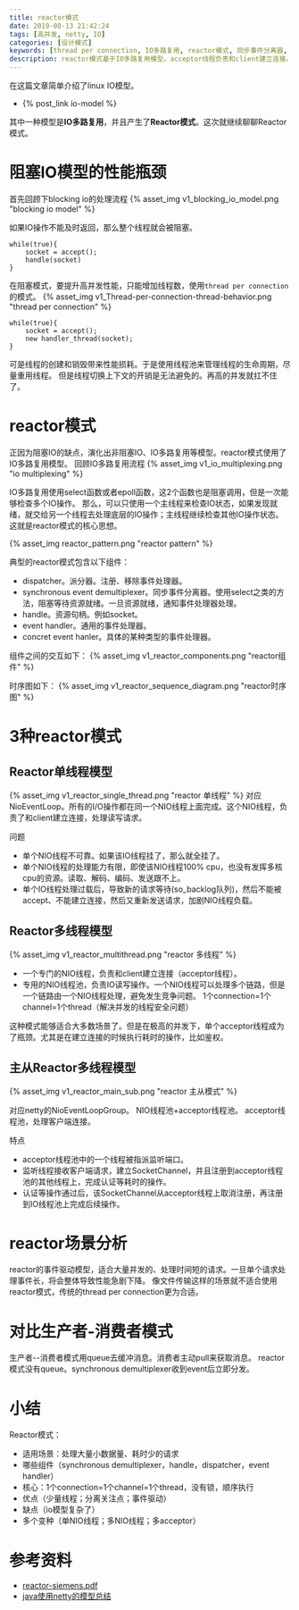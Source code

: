 ```yaml
---
title: reactor模式
date: 2019-08-13 21:42:24
tags: [高并发, netty, IO]
categories: [设计模式]
keywords: [thread per connection, IO多路复用, reactor模式, 同步事件分离器, io multiplexing]
description: reactor模式基于IO多路复用模型。acceptor线程负责和client建立连接。由同步事件分离器检查就绪IO通道，并且交给NIO线程池负责处理IO读写请求。
---
```


在这篇文章简单介绍了linux IO模型。
- {% post_link io-model %}

其中一种模型是**IO多路复用**，并且产生了**Reactor模式**。这次就继续聊聊Reactor模式。
<!-- more -->

# 阻塞IO模型的性能瓶颈

首先回顾下blocking io的处理流程
{% asset_img v1_blocking_io_model.png "blocking io model" %}

如果IO操作不能及时返回，那么整个线程就会被阻塞。
```
while(true){ 
    socket = accept(); 
    handle(socket) 
} 
```
在阻塞模式，要提升高并发性能，只能增加线程数，使用`thread per connection`的模式。
{% asset_img v1_Thread-per-connection-thread-behavior.png "thread per connection" %}
```
while(true){ 
    socket = accept(); 
    new handler_thread(socket); 
} 
```
可是线程的创建和销毁带来性能损耗。于是使用线程池来管理线程的生命周期，尽量重用线程。
但是线程切换上下文的开销是无法避免的。再高的并发就扛不住了。

# reactor模式

正因为阻塞IO的缺点，演化出非阻塞IO、IO多路复用等模型。reactor模式使用了IO多路复用模型。
回顾IO多路复用流程
{% asset_img v1_io_multiplexing.png "io multiplexing" %}

IO多路复用使用select函数或者epoll函数，这2个函数也是阻塞调用，但是一次能够检查多个IO操作。
那么，可以只使用一个主线程来检查IO状态，如果发现就绪，就交给另一个线程去处理底层的IO操作；主线程继续检查其他IO操作状态。
这就是reactor模式的核心思想。

{% asset_img reactor_pattern.png "reactor pattern" %}

典型的reactor模式包含以下组件：
- dispatcher。派分器。注册、移除事件处理器。
- synchronous event demultiplexer。同步事件分离器。使用select之类的方法，阻塞等待资源就绪。一旦资源就绪，通知事件处理器处理。
- handle。资源句柄。例如socket。
- event handler。通用的事件处理器。
- concret event hanler。具体的某种类型的事件处理器。




组件之间的交互如下：
{% asset_img v1_reactor_components.png "reactor组件" %}

时序图如下：
{% asset_img v1_reactor_sequence_diagram.png "reactor时序图" %}

# 3种reactor模式

## Reactor单线程模型

{% asset_img v1_reactor_single_thread.png "reactor 单线程" %}
对应NioEventLoop。所有的I/O操作都在同一个NIO线程上面完成。这个NIO线程，负责了和client建立连接，处理读写请求。

问题
- 单个NIO线程不可靠。如果该IO线程挂了，那么就全挂了。
- 单个NIO线程的处理能力有限，即使该NIO线程100% cpu，也没有发挥多核cpu的资源。读取、解码、编码、发送跟不上。
- 单个IO线程处理过载后，导致新的请求等待(so_backlog队列)，然后不能被accept、不能建立连接，然后又重新发送请求，加剧NIO线程负载。

## Reactor多线程模型

{% asset_img v1_reactor_multithread.png "reactor 多线程" %}

- 一个专门的NIO线程，负责和client建立连接（acceptor线程）。
- 专用的NIO线程池，负责IO读写操作。一个NIO线程可以处理多个链路，但是一个链路由一个NIO线程处理，避免发生竞争问题。 1个connection=1个channel=1个thread（解决并发的线程安全问题）

这种模式能够适合大多数场景了。但是在极高的并发下，单个acceptor线程成为了瓶颈。尤其是在建立连接的时候执行耗时的操作，比如鉴权。


## 主从Reactor多线程模型 

{% asset_img v1_reactor_main_sub.png "reactor 主从模式" %}

对应netty的NioEventLoopGroup。
NIO线程池+acceptor线程池。
acceptor线程池，处理客户端连接。

特点
- acceptor线程池中的一个线程被指派监听端口。
- 监听线程接收客户端请求，建立SocketChannel，并且注册到acceptor线程池的其他线程上，完成认证等耗时的操作。
- 认证等操作通过后，该SocketChannel从acceptor线程上取消注册，再注册到IO线程池上完成后续操作。

# reactor场景分析

reactor的事件驱动模型，适合大量并发的、处理时间短的请求。一旦单个请求处理事件长，将会整体导致性能急剧下降。
像文件传输这样的场景就不适合使用reactor模式，传统的thread per connection更为合适。

# 对比生产者-消费者模式

生产者--消费者模式用queue去缓冲消息。消费者主动pull来获取消息。
reactor模式没有queue。synchronous demultiplexer收到event后立即分发。

# 小结

Reactor模式：
- 适用场景：处理大量小数据量、耗时少的请求
- 哪些组件（synchronous demultiplexer，handle，dispatcher，event handler）
- 核心：1个connection=1个channel=1个thread，没有锁，顺序执行
- 优点（少量线程；分离关注点；事件驱动）
- 缺点（io模型复杂了）
- 多个变种（单NIO线程；多NIO线程；多acceptor）


# 参考资料

- [reactor-siemens.pdf](http://www.dre.vanderbilt.edu/~schmidt/PDF/reactor-siemens.pdf)
- [java使用netty的模型总结](https://www.cnblogs.com/ydymz/p/10219637.html)


